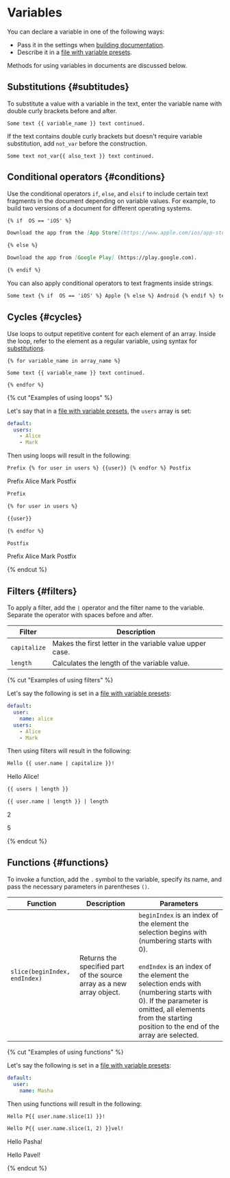 # Variables

You can declare a variable in one of the following ways:

* Pass it in the settings when [building documentation](../tools/docs/index.md#use).
* Describe it in a [file with variable presets](../project/presets.md).

Methods for using variables in documents are discussed below.

## Substitutions {#subtitudes}

To substitute a value with a variable in the text, enter the variable name with double curly brackets before and after.

```
Some text {{ variable_name }} text continued.
```

If the text contains double curly brackets but doesn't require variable substitution, add `not_var` before the construction.

```
Some text not_var{{ also_text }} text continued.
```

## Conditional operators {#conditions}

Use the conditional operators `if`, `else`, and `elsif` to include certain text fragments in the document depending on variable values. For example, to build two versions of a document for different operating systems.

```markdown
{% if  OS == 'iOS' %}

Download the app from the [App Store](https://www.apple.com/ios/app-store/).

{% else %}

Download the app from [Google Play] (https://play.google.com).

{% endif %}
```

You can also apply conditional operators to text fragments inside strings.

```markdown
Some text {% if  OS == 'iOS' %} Apple {% else %} Android {% endif %} text continued.
```

## Cycles {#cycles}

Use loops to output repetitive content for each element of an array. Inside the loop, refer to the element as a regular variable, using syntax for [substitutions](#subtitudes).

```
{% for variable_name in array_name %}

Some text {{ variable_name }} text continued.

{% endfor %}
```

{% cut "Examples of using loops" %}

Let's say that in a [file with variable presets](../project/presets.md), the `users` array is set:

```yaml
default:
  users:
    - Alice
    - Mark
```

Then using loops will result in the following:

```markdown
Prefix {% for user in users %} {{user}} {% endfor %} Postfix
```

Prefix Alice Mark Postfix

```markdown
Prefix

{% for user in users %}

{{user}}

{% endfor %}

Postfix
```

Prefix
Alice
Mark
Postfix

{% endcut %}

## Filters {#filters}

To apply a filter, add the `|` operator and the filter name to the variable. Separate the operator with spaces before and after.

| Filter | Description |
| --- | --- |
| `capitalize` | Makes the first letter in the variable value upper case. |
| `length` | Calculates the length of the variable value. |

{% cut "Examples of using filters" %}

Let's say the following is set in a [file with variable presets](../project/presets.md):

```yaml
default:
  user:
    name: alice
  users:
    - Alice
    - Mark
```

Then using filters will result in the following:

```markdown
Hello {{ user.name | capitalize }}!
```

Hello Alice!

```markdown
{{ users | length }}

{{ user.name | length }} | length
```

2

5

{% endcut %}

## Functions {#functions}

To invoke a function, add the `.` symbol to the variable, specify its name, and pass the necessary parameters in parentheses `()`.

| Function | Description | Parameters |
| --- | --- | --- |
| `slice(beginIndex, endIndex)` | Returns the specified part of the source array as a new array object. | `beginIndex` is an index of the element the selection begins with (numbering starts with 0).</br></br>`endIndex` is an index of the element the selection ends with (numbering starts with 0). If the parameter is omitted, all elements from the starting position to the end of the array are selected. |

{% cut "Examples of using functions" %}

Let's say the following is set in a [file with variable presets](../project/presets.md):

```yaml
default:
  user:
    name: Masha
```

Then using functions will result in the following:

```markdown
Hello P{{ user.name.slice(1) }}!

Hello P{{ user.name.slice(1, 2) }}vel!
```

Hello Pasha!

Hello Pavel!

{% endcut %}
